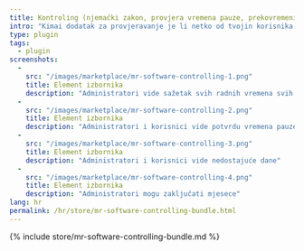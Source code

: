 ```yaml
---
title: Kontroling (njemački zakon, provjera vremena pauze, prekovremeni rad)
intro: "Kimai dodatak za provjeravanje je li netko od tvojin korisnika prekršio njemački zakon o pauzama + usporedba nominalnog i stvarnog radnog vremena + prikaz prekovremenog rada"
type: plugin
tags:
  - plugin
screenshots:
  - 
    src: "/images/marketplace/mr-software-controlling-1.png"
    title: Element izbornika
    description: "Administratori vide sažetak svih radnih vremena svih korisnika"
  - 
    src: "/images/marketplace/mr-software-controlling-2.png"
    title: Element izbornika
    description: "Administratori i korisnici vide potvrdu vremena pauze"
  - 
    src: "/images/marketplace/mr-software-controlling-3.png"
    title: Element izbornika
    description: "Administratori i korisnici vide nedostajuće dane"
  - 
    src: "/images/marketplace/mr-software-controlling-4.png"
    title: Element izbornika
    description: "Administratori mogu zaključati mjesece"
lang: hr
permalink: /hr/store/mr-software-controlling-bundle.html
---
```


{% include store/mr-software-controlling-bundle.md %}
